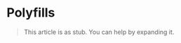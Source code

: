 # Polyfills

> This article is as stub. You can help by expanding it.

<!-- TODO: talk about what the webcomponentsjs polyfills are and why they're necessary -->

[@webcomponents/webcomponentsjs]: https://yarn.pm/@webcomponents/webcomponentsjs
